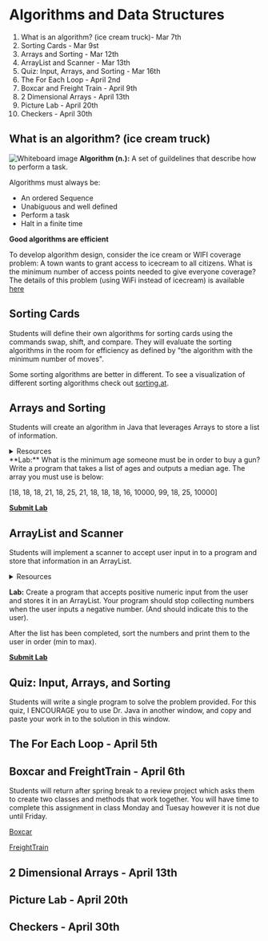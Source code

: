 # Algorithms and Data Structures

1. What is an algorithm? (ice cream truck)- Mar 7th
2. Sorting Cards - Mar 9st
3. Arrays and Sorting - Mar 12th
4. ArrayList and Scanner - Mar 13th
5. Quiz: Input, Arrays, and Sorting - Mar 16th
6. The For Each Loop - April 2nd
7. Boxcar and Freight Train - April 9th
8. 2 Dimensional Arrays - April 13th
9. Picture Lab - April 20th
10. Checkers - April 30th


## What is an algorithm? (ice cream truck)
![Whiteboard image](https://image.ibb.co/bSVxPc/Full_Whiteboard.jpg)
**Algorithm (n.):** A set of guildelines that describe how to perform a task.

Algorithms must always be:
* An ordered Sequence
* Unabiguous and well defined
* Perform a task
* Halt in a finite time

**Good algorithms are efficient**

To develop algorithm design, consider the ice cream or WIFI coverage problem:  A town wants to grant access to icecream to all citizens. What is the minimum number of access points needed to give everyone coverage?  The details of this problem (using WiFi instead of icecream) is available [here](https://docs.google.com/document/d/1npOrwCrM80LCXMgRYGM6V-gNm-pbpIp9KBUca2P5AMs/edit?usp=sharing)

## Sorting Cards
Students will define their own algorithms for sorting cards using the commands swap, shift, and compare.  They will evaluate the sorting algorithms in the room for efficiency as defined by "the algorithm with the minimum number of moves".

Some sorting algorithms are better in different.  To see a visualization of different sorting algorithms check out [sorting.at](http://sorting.at/).

## Arrays and Sorting
Students will create an algorithm in Java that leverages Arrays to store a list of information.

<details>
 <summary>Resources
 </summary>
 
* [Arrays](http://www.fredosaurus.com/notes-java/data/arrays/arrays.html)
* [Practice Coding](http://codingbat.com/java/Array-1)
* Videos (external - not created by Ms. Burton)
  * [Conceptual Introduction to Arrays](https://youtu.be/myWNqAD5j4g)
  * [Initializing an array in Java](https://youtu.be/H2pNneCfbok)
  * [Merging the conceptual and the Java](https://youtu.be/YfSUDW4IasE)
  
</details>
**Lab:** What is the minimum age someone must be in order to buy a gun?  Write a program that takes a list of ages and outputs a median age. The array you must use is below:

[18, 18, 18, 21, 18, 25, 21, 18, 18, 18, 16, 10000, 99, 18, 25, 10000]

[**Submit Lab**](https://blake.instructure.com/courses/1757/assignments/68962)

## ArrayList and Scanner
Students will implement a scanner to accept user input in to a program and store that information in an ArrayList.

<details>
 <summary>Resources
 </summary>

* [ArrayList](https://www.javatpoint.com/java-arraylist)
* [ArrayList and example Program](https://beginnersbook.com/2013/12/java-arraylist/)

</details>

**Lab:** Create a program that accepts positive numeric input from the user and stores it in an ArrayList.  Your program should stop collecting numbers when the user inputs a negative number. (And should indicate this to the user).

After the list has been completed, sort the numbers and print them to the user in order (min to max).

[**Submit Lab**](https://blake.instructure.com/courses/1757/assignments/69662)

## Quiz: Input, Arrays, and Sorting
Students will write a single program to solve the problem provided. For this quiz, I ENCOURAGE you to use Dr. Java in another window, and copy and paste your work in to the solution in this window.

## The For Each Loop - April 5th


## Boxcar and FreightTrain - April 6th
Students will return after spring break to a review project which asks them to create two classes and methods that work together.  You will have time to complete this assignment in class Monday and Tuesay however it is not due until Friday.

[Boxcar](https://docs.google.com/document/d/1f7U0nPSLAaqQIPHoVisHRYj0D46y0CYm3xldqOSw9PY/edit?usp=sharing)

[FreightTrain](https://docs.google.com/document/d/1b6EtSUEjp2DqxwwRVcSMD_gCA-o0JXjlluRSdE9oD_s/edit?usp=sharing)

## 2 Dimensional Arrays - April 13th

## Picture Lab - April 20th

## Checkers - April 30th
